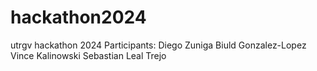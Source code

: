 # hackathon2024
utrgv hackathon 2024
Participants:
Diego Zuniga
Biuld Gonzalez-Lopez
Vince Kalinowski
Sebastian Leal Trejo